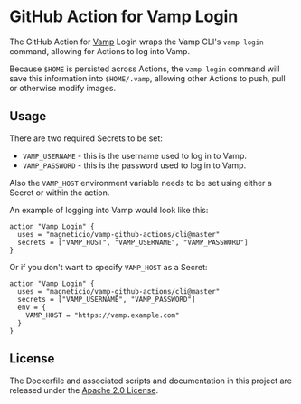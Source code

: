 # GitHub Action for Vamp Login

The GitHub Action for [Vamp](https://vamp.io/) Login wraps the Vamp CLI's `vamp login` command, allowing for Actions to log into Vamp.

Because `$HOME` is persisted across Actions, the `vamp login` command will save this information into `$HOME/.vamp`, allowing other Actions to push, pull or otherwise modify images.

## Usage

There are two required Secrets to be set:

* `VAMP_USERNAME` - this is the username used to log in to Vamp.
* `VAMP_PASSWORD` - this is the password used to log in to Vamp.

Also the `VAMP_HOST` environment variable needs to be set using either a Secret or within the action.

An example of logging into Vamp would look like this:

```
action "Vamp Login" {
  uses = "magneticio/vamp-github-actions/cli@master"
  secrets = ["VAMP_HOST", "VAMP_USERNAME", "VAMP_PASSWORD"]
}
```

Or if you don't want to specify `VAMP_HOST` as a Secret:

```
action "Vamp Login" {
  uses = "magneticio/vamp-github-actions/cli@master"
  secrets = ["VAMP_USERNAME", "VAMP_PASSWORD"]
  env = {
    VAMP_HOST = "https://vamp.example.com"
  }
}
```

## License

The Dockerfile and associated scripts and documentation in this project are released under the [Apache 2.0 License](LICENSE).